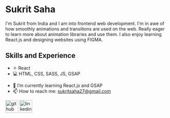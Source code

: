 # Sukrit Saha
I'm Sukrit from India and I am into frontend web development. I'm in awe of how smoothly animations and transitions are used on the web. Really eager to learn more about animation libraries and use them. I also enjoy learning React.js and designing websites using FIGMA.

## Skills and Experience
* ⚛️ React
* 💻 HTML, CSS, SASS, JS, GSAP 


- 🌱 I’m currently learning React.js and GSAP 
- 📫 How to reach me: sukritsaha27@gmail.com

[<img src='https://cdn.jsdelivr.net/npm/simple-icons@3.0.1/icons/github.svg' alt='github' height='40'>](https://github.com/https://github.com/Sukrittt)  [<img src='https://cdn.jsdelivr.net/npm/simple-icons@3.0.1/icons/linkedin.svg' alt='linkedin' height='40'>](https://www.linkedin.com/in/https://www.linkedin.com/in/sukrit-saha-b6117a242//)  

